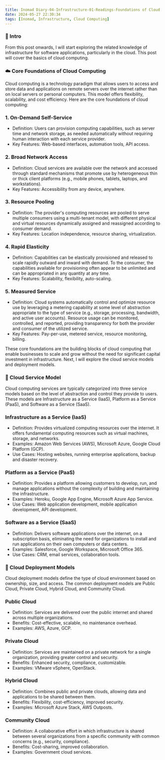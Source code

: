 ```yaml
---
title: Inomad Diary-04-Infrastructure-01-Readings-Foundations of Cloud Computing
date: 2024-05-27 22:30:34
tags: [Inomad, Infrastructure, Cloud Computing]
---
```


### **🔎 Intro**

From this post onwards, I will start exploring the related knowledge of infrastructure for software applications, particularly in the cloud. This post will cover the basics of cloud computing.

<!-- more -->

### **☁️ Core Foundations of Cloud Computing**

Cloud computing is a technology paradigm that allows users to access and store data and applications on remote servers over the internet rather than on local servers or personal computers. This model offers flexibility, scalability, and cost efficiency. Here are the core foundations of cloud computing:

### 1. On-Demand Self-Service

- Definition: Users can provision computing capabilities, such as server time and network storage, as needed automatically without requiring human interaction with each service provider.
- Key Features: Web-based interfaces, automation tools, API access.

### 2. Broad Network Access

- Definition: Cloud services are available over the network and accessed through standard mechanisms that promote use by heterogeneous thin or thick client platforms (e.g., mobile phones, tablets, laptops, and workstations).
- Key Features: Accessibility from any device, anywhere.

### 3. Resource Pooling

- Definition: The provider's computing resources are pooled to serve multiple consumers using a multi-tenant model, with different physical and virtual resources dynamically assigned and reassigned according to consumer demand.
- Key Features: Location independence, resource sharing, virtualization.

### 4. Rapid Elasticity

- Definition: Capabilities can be elastically provisioned and released to scale rapidly outward and inward with demand. To the consumer, the capabilities available for provisioning often appear to be unlimited and can be appropriated in any quantity at any time.
- Key Features: Scalability, flexibility, auto-scaling.

### 5. Measured Service

- Definition: Cloud systems automatically control and optimize resource use by leveraging a metering capability at some level of abstraction appropriate to the type of service (e.g., storage, processing, bandwidth, and active user accounts). Resource usage can be monitored, controlled, and reported, providing transparency for both the provider and consumer of the utilized service.
- Key Features: Pay-per-use, metered service, resource monitoring, billing.

These core foundations are the building blocks of cloud computing that enable businesses to scale and grow without the need for significant capital investment in infrastructure. Next, I will explore the cloud service models and deployment models.

### **🧩 Cloud Service Model**

Cloud computing services are typically categorized into three service models based on the level of abstraction and control they provide to users. These models are Infrastructure as a Service (IaaS), Platform as a Service (PaaS), and Software as a Service (SaaS).

### Infrastructure as a Service (IaaS)

- Definition: Provides virtualized computing resources over the internet. It offers fundamental computing resources such as virtual machines, storage, and networks.
- Examples: Amazon Web Services (AWS), Microsoft Azure, Google Cloud Platform (GCP).
- Use Cases: Hosting websites, running enterprise applications, backup and disaster recovery.

### Platform as a Service (PaaS)

- Definition: Provides a platform allowing customers to develop, run, and manage applications without the complexity of building and maintaining the infrastructure.
- Examples: Heroku, Google App Engine, Microsoft Azure App Service.
- Use Cases: Web application development, mobile application development, API development.

### Software as a Service (SaaS)

- Definition: Delivers software applications over the internet, on a subscription basis, eliminating the need for organizations to install and run applications on their own computers or data centers.
- Examples: Salesforce, Google Workspace, Microsoft Office 365.
- Use Cases: CRM, email services, collaboration tools.

### **🚀 Cloud Deployment Models**

Cloud deployment models define the type of cloud environment based on ownership, size, and access. The common deployment models are Public Cloud, Private Cloud, Hybrid Cloud, and Community Cloud.

### Public Cloud

- Definition: Services are delivered over the public internet and shared across multiple organizations.
- Benefits: Cost-effective, scalable, no maintenance overhead.
- Examples: AWS, Azure, GCP.

### Private Cloud

- Definition: Services are maintained on a private network for a single organization, providing greater control and security.
- Benefits: Enhanced security, compliance, customizable.
- Examples: VMware vSphere, OpenStack.

### Hybrid Cloud

- Definition: Combines public and private clouds, allowing data and applications to be shared between them.
- Benefits: Flexibility, cost-efficiency, improved security.
- Examples: Microsoft Azure Stack, AWS Outposts.

### Community Cloud

- Definition: A collaborative effort in which infrastructure is shared between several organizations from a specific community with common concerns (e.g., security, compliance).
- Benefits: Cost-sharing, improved collaboration.
- Examples: Government cloud services.
